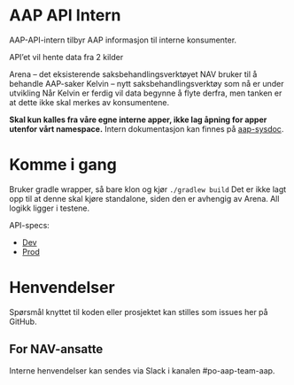 # AAP API Intern
AAP-API-intern tilbyr AAP informasjon til interne konsumenter.

API’et vil hente data fra 2 kilder

Arena – det eksisterende saksbehandlingsverktøyet NAV bruker til å behandle AAP-saker
Kelvin – nytt saksbehandlingsverktøy som nå er under utvikling
Når Kelvin er ferdig vil data begynne å flyte derfra, men tanken er at dette ikke skal merkes av konsumentene.

**Skal kun kalles fra våre egne interne apper, ikke lag åpning for apper utenfor vårt namespace.**
Intern dokumentasjon kan finnes på [aap-sysdoc](https://aap-sysdoc.ansatt.nav.no/funksjonalitet/Datadeling/funksjonell).

# Komme i gang
Bruker gradle wrapper, så bare klon og kjør `./gradlew build`
Det er ikke lagt opp til at denne skal kjøre standalone, siden den er avhengig av Arena.
All logikk ligger i testene.

API-specs:
- [Dev](https://aap-api.intern.dev.nav.no/swagger-ui/index.html)
- [Prod](https://aap-api.intern.nav.no/swagger-ui/index.html)

# Henvendelser
Spørsmål knyttet til koden eller prosjektet kan stilles som issues her på GitHub.

## For NAV-ansatte
Interne henvendelser kan sendes via Slack i kanalen #po-aap-team-aap.
